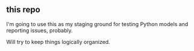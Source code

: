 ## this repo

I'm going to use this as my staging ground for testing Python models and reporting issues, probably.

Will try to keep things logically organized.

